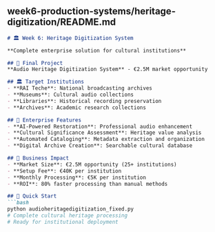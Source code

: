 ## week6-production-systems/heritage-digitization/README.md
```markdown
# 🏛️ Week 6: Heritage Digitization System

**Complete enterprise solution for cultural institutions**

## 🎯 Final Project
**Audio Heritage Digitization System** - €2.5M market opportunity

## 🏛️ Target Institutions
- **RAI Teche**: National broadcasting archives
- **Museums**: Cultural audio collections
- **Libraries**: Historical recording preservation
- **Archives**: Academic research collections

## 🔧 Enterprise Features
- **AI-Powered Restoration**: Professional audio enhancement
- **Cultural Significance Assessment**: Heritage value analysis
- **Automated Cataloging**: Metadata extraction and organization
- **Digital Archive Creation**: Searchable cultural database

## 💼 Business Impact
- **Market Size**: €2.5M opportunity (25+ institutions)
- **Setup Fee**: €40K per institution
- **Monthly Processing**: €5K per institution
- **ROI**: 80% faster processing than manual methods

## 🚀 Quick Start
```bash
python audioheritagedigitization_fixed.py
# Complete cultural heritage processing
# Ready for institutional deployment
